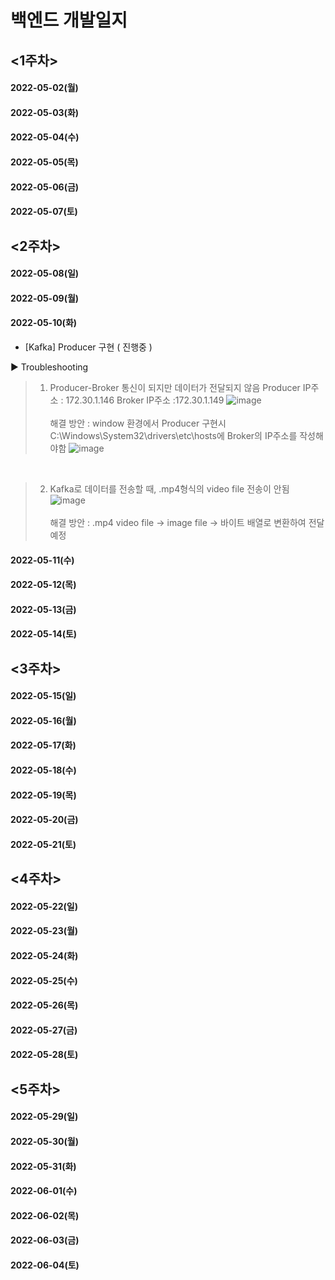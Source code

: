 # 백엔드 개발일지
## <1주차>
#### 2022-05-02(월)<br>
#### 2022-05-03(화)<br>
#### 2022-05-04(수)<br>
#### 2022-05-05(목)<br>
#### 2022-05-06(금)<br>
#### 2022-05-07(토)<br>
## <2주차>
#### 2022-05-08(일)<br>
#### 2022-05-09(월)<br>
#### 2022-05-10(화)<br>
- [Kafka] Producer 구현 ( 진행중 )<br>

▶ Troubleshooting
> 1. Producer-Broker 통신이 되지만 데이터가 전달되지 않음
> Producer IP주소 : 172.30.1.146
> Broker IP주소 :172.30.1.149
![image](https://user-images.githubusercontent.com/81276472/167684061-d7205c74-910e-4623-9974-6b114b0f9b7b.png)<br><br>
> 해결 방안 : window 환경에서 Producer 구현시 C:\Windows\System32\drivers\etc\hosts에 Broker의 IP주소를 작성해야함
![image](https://user-images.githubusercontent.com/81276472/167684391-539f051e-9f4b-42c9-8a09-13f163aa7a09.png)<br>
<br>

> 2. Kafka로 데이터를 전송할 때, .mp4형식의 video file 전송이 안됨
![image](https://user-images.githubusercontent.com/81276472/167684505-ce462e78-d2d0-4542-8e2b-0ed09596c93d.png)<br><br>
> 해결 방안 : .mp4 video file -> image file -> 바이트 배열로 변환하여 전달 예정

#### 2022-05-11(수)<br>
#### 2022-05-12(목)<br>
#### 2022-05-13(금)<br>
#### 2022-05-14(토)<br>
## <3주차>
#### 2022-05-15(일)<br>
#### 2022-05-16(월)<br>
#### 2022-05-17(화)<br>
#### 2022-05-18(수)<br>
#### 2022-05-19(목)<br>
#### 2022-05-20(금)<br>
#### 2022-05-21(토)<br>
## <4주차>
#### 2022-05-22(일)<br>
#### 2022-05-23(월)<br>
#### 2022-05-24(화)<br>
#### 2022-05-25(수)<br>
#### 2022-05-26(목)<br>
#### 2022-05-27(금)<br>
#### 2022-05-28(토)<br>
## <5주차>
#### 2022-05-29(일)<br>
#### 2022-05-30(월)<br>
#### 2022-05-31(화)<br>
#### 2022-06-01(수)<br>
#### 2022-06-02(목)<br>
#### 2022-06-03(금)<br>
#### 2022-06-04(토)<br>
